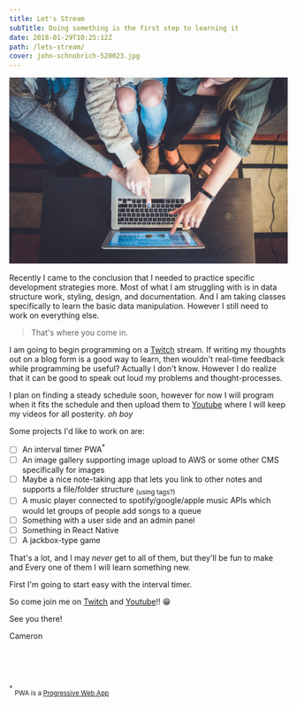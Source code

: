 ```yaml
---
title: Let's Stream
subTitle: Doing something is the first step to learning it
date: 2018-01-29T10:25:12Z
path: /lets-stream/
cover: john-schnobrich-520023.jpg
---
```


![Photo by John Schnobrich on Unsplash](john-schnobrich-520023.jpg)

Recently I came to the conclusion that I needed to practice specific development strategies more. Most of what I am struggling with is in data structure work, styling, design, and documentation. And I am taking classes specifically to learn the basic data manipulation. However I still need to work on everything else.

> That's where you come in.

I am going to begin programming on a [Twitch](https://twitch.tv/ecleptic) stream. If writing my thoughts out on a blog form is a good way to learn, then wouldn't real-time feedback while programming be useful? Actually I don't know. However I do realize that it can be good to speak out loud my problems and thought-processes.

I plan on finding a steady schedule soon, however for now I will program when it fits the schedule and then upload them to [Youtube](https://www.youtube.com/channel/UCRUMgB4tI3vuVfZMYyz0EBQ) where I will keep my videos for all posterity. _oh boy_

Some projects I'd like to work on are:

* [ ] An interval timer PWA<sup>\*</sup>
* [ ] An image gallery supporting image upload to AWS or some other CMS specifically for images
* [ ] Maybe a nice note-taking app that lets you link to other notes and supports a file/folder structure <sub>(using tags?)</sub>
* [ ] A music player connected to spotify/google/apple music APIs which would let groups of people add songs to a queue
* [ ] Something with a user side and an admin panel
* [ ] Something in React Native
* [ ] A jackbox-type game

That's a lot, and I may _never_ get to all of them, but they'll be fun to make and Every one of them I will learn something new.

First I'm going to start easy with the interval timer.

So come join me on [Twitch](https://twitch.tv/ecleptic) and [Youtube](https://www.youtube.com/channel/UCRUMgB4tI3vuVfZMYyz0EBQ)!! 😁

See you there!

Cameron

<br>
<br>
<br>

<sup>\*</sup> <sub> PWA is a [Progressive Web App](https://developers.google.com/web/fundamentals/codelabs/your-first-pwapp/)</sub>
